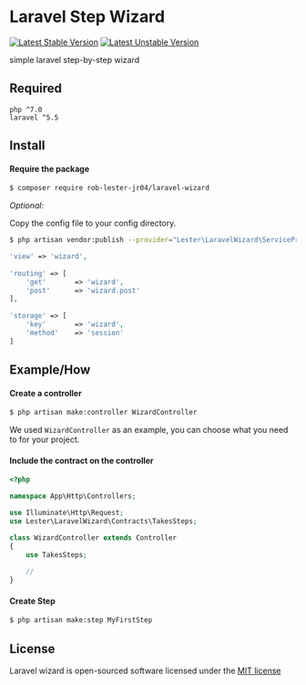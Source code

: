# Laravel Step Wizard


[![Latest Stable Version](https://poser.pugx.org/rob-lester-jr04/laravel-wizard/v/stable?format=flat-square)](https://packagist.org/packages/rob-lester-jr04/laravel-wizard)
[![Latest Unstable Version](https://poser.pugx.org/rob-lester-jr04/laravel-wizard/v/unstable?format=flat-square)](https://packagist.org/packages/rob-lester-jr04/laravel-wizard)


simple laravel step-by-step wizard

## Required

```
php ^7.0
laravel ^5.5
```

## Install

#### Require the package

```bash
$ composer require rob-lester-jr04/laravel-wizard
```

*Optional:*

Copy the config file to your config directory.

```bash
$ php artisan vendor:publish --provider="Lester\LaravelWizard\ServiceProvider" --tag=config
```

```php
'view' => 'wizard',
	
'routing' => [
	'get'		=> 'wizard',
	'post'		=> 'wizard.post'
],
	
'storage' => [
	'key'		=> 'wizard',
	'method'	=> 'session'
]
```

## Example/How

#### Create a controller

```bash
$ php artisan make:controller WizardController
```

We used `WizardController` as an example, you can choose what you need to for your project.

#### Include the contract on the controller

```php
<?php

namespace App\Http\Controllers;

use Illuminate\Http\Request;
use Lester\LaravelWizard\Contracts\TakesSteps;

class WizardController extends Controller
{
	use TakesSteps;
	
	//
}
```

#### Create Step

```bash
$ php artisan make:step MyFirstStep
```

## License

Laravel wizard is open-sourced software licensed under the [MIT license](https://opensource.org/licenses/MIT)